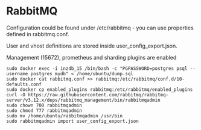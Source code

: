 # RabbitMQ

Configuration could be found under /etc/rabbitmq - you can use properties defined in rabbitmq.conf.

User and vhost definitions are stored inside user_config_export.json.

Management (15672), prometheus and sharding plugins are enabled

    sudo docker exec -i inzdb_15 /bin/bash -c "PGPASSWORD=postgres psql --username postgres mydb" < /home/ubuntu/dump.sql
    sudo docker cat rabbitmq.conf >> rabbitmq:/etc/rabbitmq/conf.d/10-defaults.conf
    sudo docker cp enabled_plugins rabbitmq:/etc/rabbitmq/enabled_plugins
    curl -O https://raw.githubusercontent.com/rabbitmq/rabbitmq-server/v3.12.x/deps/rabbitmq_management/bin/rabbitmqadmin
    sudo chown 700 rabbitmqadmin
    sudo chmod 777 rabbitmqadmin
    sudo mv /home/ubuntu/rabbitmqadmin /usr/bin
    sudo rabbitmqadmin import user_config_export.json
